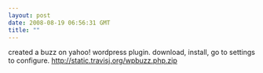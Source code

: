 ```yaml
---
layout: post
date: 2008-08-19 06:56:31 GMT
title: ""
---
```

created a buzz on yahoo! wordpress plugin. download, install, go to settings to configure. http://static.travisj.org/wpbuzz.php.zip